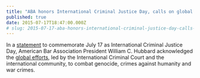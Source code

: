 ```yaml
---
title: "ABA honors International Criminal Justice Day, calls on global partners"
published: true
date: 2015-07-17T18:47:00.000Z
# slug: 2015-07-17-aba-honors-international-criminal-justice-day-calls-on-global-partners
---
```


In a [statement](http://bit.ly/1fLOp44) to commemorate July 17 as International Criminal Justice Day, American Bar Association President William C. Hubbard acknowledged the [global efforts](http://bit.ly/1e2jzm9), led by the International Criminal Court and the international community, to combat genocide, crimes against humanity and war crimes.

